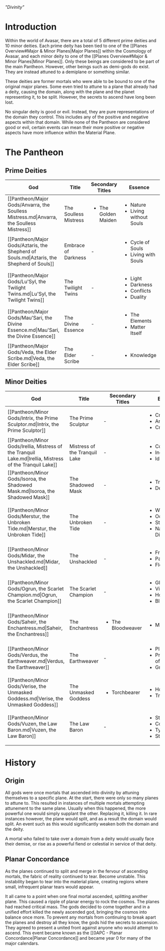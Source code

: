 *"Divinity"*
# Introduction
Within the world of Avasar, there are a total of 5 different prime deities and 10 minor deities. Each prime deity has been tied to one of the [[Planes Overview#Major & Minor Planes|Major Planes]] within the Cosmology of Avasar, and each minor deity to one of the [[Planes Overview#Major & Minor Planes|Minor Planes]]. Only these beings are considered to be part of the main Pantheon. However, other beings such as demi-gods do exist. They are instead attuned to a demiplane or something similar.

These deities are former mortals who were able to be bound to one of the original major planes. Some even tried to attune to a plane that already had a deity, causing the domain, along with the plane and the planet representing it, to be split. However, the secrets to ascend have long been lost.

No singular deity is good or evil. Instead, they are pure representations of the domain they control. This includes any of the positive and negative aspects within that domain. While none of the Pantheon are considered good or evil, certain events can mean their more positive or negative aspects have more influence within the Material Plane.
# The Pantheon
## Prime Deities
<!-- QueryToSerialize: TABLE WITHOUT ID file.link AS "God", title AS "Title", secondary_titles AS "Secondary Titles", essence AS "Essence", link(plane) AS "Plane" FROM #god AND #major_god WHERE title != null SORT file.link ASC -->
<!-- SerializedQuery: TABLE WITHOUT ID file.link AS "God", title AS "Title", secondary_titles AS "Secondary Titles", essence AS "Essence", link(plane) AS "Plane" FROM #god AND #major_god WHERE title != null SORT file.link ASC -->
| God                                                                                       | Title                 | Secondary Titles                    | Essence                                                                    | Plane                                                                                                                           |
| ----------------------------------------------------------------------------------------- | --------------------- | ----------------------------------- | -------------------------------------------------------------------------- | ------------------------------------------------------------------------------------------------------------------------------- |
| [[Pantheon/Major Gods/Anvarra, the Soulless Mistress.md\|Anvarra, the Soulless Mistress]] | The Soulless Mistress | <ul><li>The Golden Maiden</li></ul> | <ul><li>Nature</li><li>Living without Souls</li></ul>                      | <ul><li>[[Cosmology/Inner Planes/Vylmat, Plane of Life.md\|Vylmat, Plane of Life]]</li></ul>                                   |
| [[Pantheon/Major Gods/Aztaris, the Shepherd of Souls.md\|Aztaris, the Shepherd of Souls]] | Embrace of Darkness   | \-                                  | <ul><li>Cycle of Souls</li><li>Living with Souls</li></ul>                 | [[Cosmology/Inner Planes/The Dark Beyond.md\|The Dark Beyond]]                                                                  |
| [[Pantheon/Major Gods/Lu'Syl, the Twilight Twins.md\|Lu'Syl, the Twilight Twins]]         | The Twilight Twins    | \-                                  | <ul><li>Light</li><li>Darkness</li><li>Conflicts</li><li>Duality</li></ul> | <ul><li>[[Cosmology/Inner Planes/Luminaria.md\|Luminaria]]</li><li>[[Cosmology/Inner Planes/Tenebris.md\|Tenebris]]</li></ul> |
| [[Pantheon/Major Gods/Mau'Sari, the Divine Essence.md\|Mau'Sari, the Divine Essence]]     | The Divine Essence    | \-                                  | <ul><li>The Elements</li><li>Matter Itself</li></ul>                       | [[Cosmology/Inner Planes/Elemental Plane of Chaos.md\|Elemental Plane of Chaos]]                                                |
| [[Pantheon/Major Gods/Veda, the Elder Scribe.md\|Veda, the Elder Scribe]]                 | The Elder Scribe      | \-                                  | <ul><li>Knowledge</li></ul>                                                | [[Cosmology/Inner Planes/Gnosis, Plane of Knowledge.md\|Gnosis, Plane of Knowledge]]                                            |
<!-- SerializedQuery END -->
## Minor Deities
<!-- QueryToSerialize: TABLE WITHOUT ID file.link AS "God", title AS "Title", secondary_titles AS "Secondary Titles", essence AS "Essence", link(plane) AS "Plane" FROM #god AND #minor_god WHERE title != null SORT file.link ASC -->
<!-- SerializedQuery: TABLE WITHOUT ID file.link AS "God", title AS "Title", secondary_titles AS "Secondary Titles", essence AS "Essence", link(plane) AS "Plane" FROM #god AND #minor_god WHERE title != null SORT file.link ASC -->
| God                                                                                                       | Title                         | Secondary Titles                  | Essence                                                                           | Plane                                                                                            |
| --------------------------------------------------------------------------------------------------------- | ----------------------------- | --------------------------------- | --------------------------------------------------------------------------------- | ------------------------------------------------------------------------------------------------ |
| [[Pantheon/Minor Gods/Intrix, the Prime Sculptor.md\|Intrix, the Prime Sculptor]]                         | The Prime Sculptur            | \-                                | <ul><li>Creativity</li><li>Art</li><li>Craftsmanship</li></ul>                    | [[Cosmology/Inner Planes/Sutya, Plane of Artisans.md\|Sutya, Plane of Artisans]]                 |
| [[Pantheon/Minor Gods/Irellia, Mistress of the Tranquil Lake.md\|Irellia, Mistress of the Tranquil Lake]] | Mistress of the Tranquil Lake | \-                                | <ul><li>Cooperation</li><li>Indifference</li><li>Idleness</li></ul>               | [[Cosmology/Inner Planes/Kalament, Plane of Peace.md\|Kalament, Plane of Peace]]                 |
| [[Pantheon/Minor Gods/Isoroa, the Shadowed Mask.md\|Isoroa, the Shadowed Mask]]                           | The Shadowed Mask             | \-                                | <ul><li>Trickery</li><li>Deception</li></ul>                                      | [[Cosmology/Inner Planes/Eatrev, Plane of Lies.md\|Eatrev, Plane of Lies]]                       |
| [[Pantheon/Minor Gods/Merstur, the Unbroken Tide.md\|Merstur, the Unbroken Tide]]                         | The Unbroken Tide             | \-                                | <ul><li>Weather</li><li>Oceans</li><li>Storms</li><li>Natural Disasters</li></ul> | [[Cosmology/Inner Planes/Terozin, Plane of Weather & Seas.md\|Terozin, Plane of Weather & Seas]] |
| [[Pantheon/Minor Gods/Midar, the Unshackled.md\|Midar, the Unshackled]]                                   | The Unshackled                | \-                                | <ul><li>Freedom</li><li>Pandemonium</li><li>Flexibility</li></ul>                 | [[Cosmology/Inner Planes/Kaos.md\|Kaos]]                                                         |
| [[Pantheon/Minor Gods/Ogrun, the Scarlet Champion.md\|Ogrun, the Scarlet Champion]]                       | The Scarlet Champion          | \-                                | <ul><li>Glory</li><li>Violence</li><li>Honor</li><li>Bloodshed</li></ul>          | [[Cosmology/Inner Planes/Stratosia, Plane of War.md\|Stratosia, Plane of War]]                   |
| [[Pantheon/Minor Gods/Saheir, the Enchantress.md\|Saheir, the Enchantress]]                               | The Enchantress               | <ul><li>The Bloodweaver</li></ul> | <ul><li>Magic</li></ul>                                                           | <ul><li>[[Cosmology/Inner Planes/Aurora Ortus.md\|Aurora Ortus]]</li></ul>                      |
| [[Pantheon/Minor Gods/Verdus, the Earthweaver.md\|Verdus, the Earthweaver]]                               | The Earthweaver               | \-                                | <ul><li>Plants</li><li>Preservation of Nature</li><li>Growth</li></ul>            | <ul><li>[[Cosmology/Inner Planes/Feralia.md\|Feralia]]</li></ul>                                |
| [[Pantheon/Minor Gods/Verise, the Unmasked Goddess.md\|Verise, the Unmasked Goddess]]                     | The Unmasked Goddess          | <ul><li>Torchbearer</li></ul>     | <ul><li>Honesty</li><li>Truth Seeking</li></ul>                                   | [[Cosmology/Inner Planes/Vertae, Plane of Truth.md\|Vertae, Plane of Truth]]                     |
| [[Pantheon/Minor Gods/Vuzen, the Law Baron.md\|Vuzen, the Law Baron]]                                     | The Law Baron                 | \-                                | <ul><li>Structure</li><li>Control</li><li>Tyranny</li><li>Stability</li></ul>     | [[Cosmology/Inner Planes/Orthosia, Plane of Order.md\|Orthosia, Plane of Order]]                 |
<!-- SerializedQuery END -->
# History
## Origin
All gods were once mortals that ascended into divinity by attuning themselves to a specific plane. At the start, there were only so many planes to attune to. This resulted in instances of multiple mortals attempting attunement to the same plane. Usually when this happened, the more powerful one would simply supplant the other. Replacing it, killing it. In rare instances however, the plane would split, and as a result the domain would split. An event such as this would significantly weaken both the domain and the deity.

A mortal who failed to take over a domain from a deity would usually face their demise, or rise as a powerful fiend or celestial in service of that deity.
## Planar Concordance
As the planes continued to split and merge in the fervour of ascending mortals, the fabric of reality continued to tear. Become unstable. This instability began to tear into the material plane, creating regions where small, infrequent planar tears would appear.

It all came to a point when one final mortal ascended, splitting another plane. This caused a ripple of planar energy to rock the cosmos. The planes had reached critical mass. The gods decided to come together and in a unified effort killed the newly ascended god, bringing the cosmos into balance once more. To prevent any mortals from continuing to break apart the planes and destroy all they know, the gods hid the secrets to ascension. They agreed to present a united front against anyone who would attempt to ascend. This event became known as the [[0APC - Planar Concordance|Planar Concordance]] and became year 0 for many of the major calendars.
